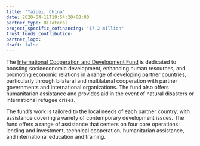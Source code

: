 ```yaml
---
title: "Taipei, China"
date: 2020-04-11T19:54:20+08:00
partner_type: Bilateral
project_specific_cofinancing: "$7.2 million"
trust_funds_contribution:
partner_logo:
draft: false
---
```


The <a href="https://www.icdf.org.tw/mp.asp?mp=2" target="_blank">International Cooperation and Development Fund</a> is dedicated to boosting socioeconomic development, enhancing human resources, and promoting economic relations in a range of developing partner countries, particularly through bilateral and multilateral cooperation with partner governments and international organizations. The fund also offers humanitarian assistance and provides aid in the event of natural disasters or international refugee crises.

The fund’s work is tailored to the local needs of each partner country, with assistance covering a variety of contemporary development issues. The fund offers a range of assistance that centers on four core operations: lending and investment, technical cooperation, humanitarian assistance, and international education and training.
